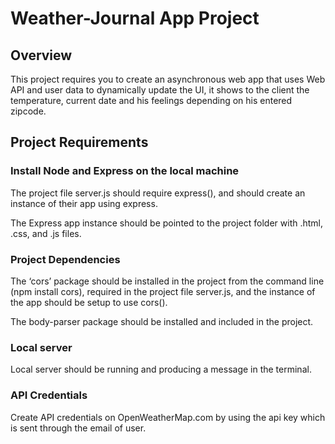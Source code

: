 # Weather-Journal App Project

## Overview
This project requires you to create an asynchronous web app that uses Web API and user data to dynamically update the UI,
it shows to the client the temperature, current date and his feelings depending on his entered zipcode. 

## Project Requirements

### Install Node and Express on the local machine
The project file server.js should require express(), and should create an instance of their app using express.

The Express app instance should be pointed to the project folder with .html, .css, and .js files.

### Project Dependencies
The ‘cors’ package should be installed in the project from the command line (npm install cors), required in the project file server.js, and the instance of the app should be setup to use cors().

The body-parser package should be installed and included in the project.

### Local server
Local server should be running and producing a message in the terminal.

### API Credentials
Create API credentials on OpenWeatherMap.com by using the api key which is sent through the email of user.


